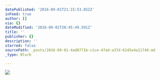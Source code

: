 ```yaml
---
datePublished: '2016-09-01T21:15:53.852Z'
inFeed: true
author: []
via: {}
dateModified: '2016-09-01T20:45:49.591Z'
title: ''
publisher: {}
description: ''
starred: false
sourcePath: _posts/2016-09-01-4ad8771b-c1ce-47ad-a37d-6245e4a11749.md
_type: Blurb

---
```

![](https://the-grid-user-content.s3-us-west-2.amazonaws.com/5c055d5d-cd0f-4113-a18e-05f12b4504e3.jpg)